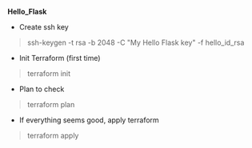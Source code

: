 **Hello_Flask**

* Create ssh key
> ssh-keygen -t rsa -b 2048 -C "My Hello Flask key" -f hello_id_rsa

* Init Terraform (first time)
> terraform init

* Plan to check
> terraform plan

* If everything seems good, apply terraform
> terraform apply